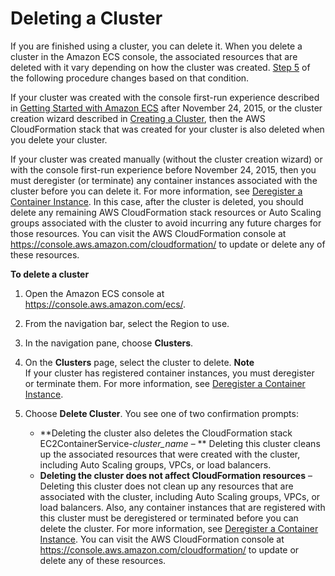 # Deleting a Cluster<a name="delete_cluster"></a>

If you are finished using a cluster, you can delete it\. When you delete a cluster in the Amazon ECS console, the associated resources that are deleted with it vary depending on how the cluster was created\. [Step 5](#step-delete-cluster) of the following procedure changes based on that condition\.

If your cluster was created with the console first\-run experience described in [Getting Started with Amazon ECS](ECS_GetStarted.md) after November 24, 2015, or the cluster creation wizard described in [Creating a Cluster](create_cluster.md), then the AWS CloudFormation stack that was created for your cluster is also deleted when you delete your cluster\. 

If your cluster was created manually \(without the cluster creation wizard\) or with the console first\-run experience before November 24, 2015, then you must deregister \(or terminate\) any container instances associated with the cluster before you can delete it\. For more information, see [Deregister a Container Instance](deregister_container_instance.md)\. In this case, after the cluster is deleted, you should delete any remaining AWS CloudFormation stack resources or Auto Scaling groups associated with the cluster to avoid incurring any future charges for those resources\. You can visit the AWS CloudFormation console at [https://console\.aws\.amazon\.com/cloudformation/](https://console.aws.amazon.com/cloudformation/) to update or delete any of these resources\.

**To delete a cluster**

1. Open the Amazon ECS console at [https://console\.aws\.amazon\.com/ecs/](https://console.aws.amazon.com/ecs/)\.

1. From the navigation bar, select the Region to use\.

1. In the navigation pane, choose **Clusters**\.

1. On the **Clusters** page, select the cluster to delete\.
**Note**  
If your cluster has registered container instances, you must deregister or terminate them\. For more information, see [Deregister a Container Instance](deregister_container_instance.md)\.

1. <a name="step-delete-cluster"></a>Choose **Delete Cluster**\. You see one of two confirmation prompts:
   + **Deleting the cluster also deletes the CloudFormation stack EC2ContainerService\-*cluster\_name* – ** Deleting this cluster cleans up the associated resources that were created with the cluster, including Auto Scaling groups, VPCs, or load balancers\.
   + **Deleting the cluster does not affect CloudFormation resources** – Deleting this cluster does not clean up any resources that are associated with the cluster, including Auto Scaling groups, VPCs, or load balancers\. Also, any container instances that are registered with this cluster must be deregistered or terminated before you can delete the cluster\. For more information, see [Deregister a Container Instance](deregister_container_instance.md)\. You can visit the AWS CloudFormation console at [https://console\.aws\.amazon\.com/cloudformation/](https://console.aws.amazon.com/cloudformation/) to update or delete any of these resources\.
